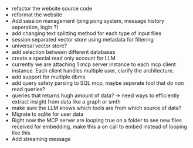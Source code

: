 - refactor the website source code
- reformat the website
- Add session management (ping pong system, message history seperation, login ?)
- add changing text splitting method for each type of input files
- session separated vector store using metadata for filtering
- universal vector store?
- add selection between different databases
- create a special read only account for LLM
- currently we are attaching 1 mcp server instance to each mcp client instance. Each client handles multiple user, clarify the architecture.
- add support for multiple dbms
- add query safety parsing to SQL mcp, maybe seperate tool that do non read queries?
- queries that returns hugh amount of data? -> need ways to efficiently extract insight from data like a graph or smth
- make sure the LLM knows which tools are from which source of data?
- Migrate to sqlite for user data
- Right now the MCP server are looping true on a folder to see new files received for embedding, make this a on call to embed instead of looping like this
- Add streaming message
